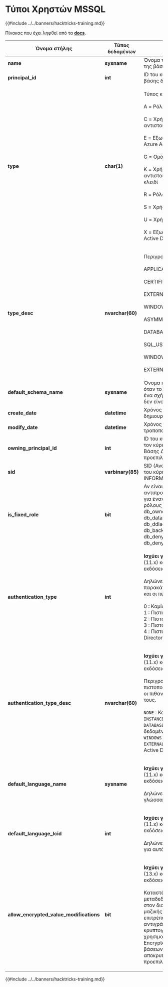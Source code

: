 # Τύποι Χρηστών MSSQL

{{#include ../../banners/hacktricks-training.md}}

Πίνακας που έχει ληφθεί από τα [**docs**](https://learn.microsoft.com/en-us/sql/relational-databases/system-catalog-views/sys-database-principals-transact-sql?view=sql-server-ver16).

| Όνομα στήλης                            | Τύπος δεδομένων   | Περιγραφή                                                                                                                                                                                                                                                                                                                                                                                                                                            |
| --------------------------------------- | ----------------- | ------------------------------------------------------------------------------------------------------------------------------------------------------------------------------------------------------------------------------------------------------------------------------------------------------------------------------------------------------------------------------------------------------------------------------------------------------ |
| **name**                                | **sysname**       | Όνομα του κύριου, μοναδικό εντός της βάσης δεδομένων.                                                                                                                                                                                                                                                                                                                                                                                                         |
| **principal_id**                        | **int**           | ID του κύριου, μοναδικό εντός της βάσης δεδομένων.                                                                                                                                                                                                                                                                                                                                                                                                           |
| **type**                                | **char(1)**       | <p>Τύπος κύριου:<br><br>A = Ρόλος εφαρμογής<br><br>C = Χρήστης που έχει αντιστοιχιστεί σε πιστοποιητικό<br><br>E = Εξωτερικός χρήστης από το Azure Active Directory<br><br>G = Ομάδα Windows<br><br>K = Χρήστης που έχει αντιστοιχιστεί σε ασύμμετρο κλειδί<br><br>R = Ρόλος βάσης δεδομένων<br><br>S = Χρήστης SQL<br><br>U = Χρήστης Windows<br><br>X = Εξωτερική ομάδα από το Azure Active Directory ή εφαρμογές</p>                                                                                  |
| **type_desc**                           | **nvarchar(60)**  | <p>Περιγραφή του τύπου κύριου.<br><br>APPLICATION_ROLE<br><br>CERTIFICATE_MAPPED_USER<br><br>EXTERNAL_USER<br><br>WINDOWS_GROUP<br><br>ASYMMETRIC_KEY_MAPPED_USER<br><br>DATABASE_ROLE<br><br>SQL_USER<br><br>WINDOWS_USER<br><br>EXTERNAL_GROUPS</p>                                                                                                                                                                                               |
| **default_schema_name**                 | **sysname**       | Όνομα που θα χρησιμοποιηθεί όταν το SQL όνομα δεν καθορίζει ένα σχήμα. Null για κύριους που δεν είναι τύπου S, U ή A.                                                                                                                                                                                                                                                                                                                                                   |
| **create_date**                         | **datetime**      | Χρόνος κατά τον οποίο δημιουργήθηκε ο κύριος.                                                                                                                                                                                                                                                                                                                                                                                                               |
| **modify_date**                         | **datetime**      | Χρόνος κατά τον οποίο ο κύριος τροποποιήθηκε τελευταία φορά.                                                                                                                                                                                                                                                                                                                                                                                                         |
| **owning_principal_id**                 | **int**           | ID του κύριου που κατέχει αυτόν τον κύριο. Όλοι οι σταθεροί Ρόλοι Βάσης Δεδομένων ανήκουν από προεπιλογή στον **dbo**.                                                                                                                                                                                                                                                                                                                                                |
| **sid**                                 | **varbinary(85)** | SID (Αναγνωριστικό Ασφαλείας) του κύριου. NULL για SYS και INFORMATION SCHEMAS.                                                                                                                                                                                                                                                                                                                                                                      |
| **is_fixed_role**                       | **bit**           | Αν είναι 1, αυτή η γραμμή αντιπροσωπεύει μια καταχώρηση για έναν από τους σταθερούς ρόλους βάσης δεδομένων: db_owner, db_accessadmin, db_datareader, db_datawriter, db_ddladmin, db_securityadmin, db_backupoperator, db_denydatareader, db_denydatawriter.                                                                                                                                                                                                                                |
| **authentication_type**                 | **int**           | <p><strong>Ισχύει για</strong>: SQL Server 2012 (11.x) και μεταγενέστερες εκδόσεις.<br><br>Δηλώνει τον τύπο πιστοποίησης. Οι παρακάτω είναι οι πιθανές τιμές και οι περιγραφές τους.<br><br>0 : Καμία πιστοποίηση<br>1 : Πιστοποίηση στιγμής<br>2 : Πιστοποίηση βάσης δεδομένων<br>3 : Πιστοποίηση Windows<br>4 : Πιστοποίηση Azure Active Directory</p>                                                                                                        |
| **authentication_type_desc**            | **nvarchar(60)**  | <p><strong>Ισχύει για</strong>: SQL Server 2012 (11.x) και μεταγενέστερες εκδόσεις.<br><br>Περιγραφή του τύπου πιστοποίησης. Οι παρακάτω είναι οι πιθανές τιμές και οι περιγραφές τους.<br><br><code>NONE</code> : Καμία πιστοποίηση<br><code>INSTANCE</code> : Πιστοποίηση στιγμής<br><code>DATABASE</code> : Πιστοποίηση βάσης δεδομένων<br><code>WINDOWS</code> : Πιστοποίηση Windows<br><code>EXTERNAL</code>: Πιστοποίηση Azure Active Directory</p> |
| **default_language_name**               | **sysname**       | <p><strong>Ισχύει για</strong>: SQL Server 2012 (11.x) και μεταγενέστερες εκδόσεις.<br><br>Δηλώνει τη προεπιλεγμένη γλώσσα για αυτόν τον κύριο.</p>                                                                                                                                                                                                                                                                                                                        |
| **default_language_lcid**               | **int**           | <p><strong>Ισχύει για</strong>: SQL Server 2012 (11.x) και μεταγενέστερες εκδόσεις.<br><br>Δηλώνει το προεπιλεγμένο LCID για αυτόν τον κύριο.</p>                                                                                                                                                                                                                                                                                                                            |
| **allow_encrypted_value_modifications** | **bit**           | <p><strong>Ισχύει για</strong>: SQL Server 2016 (13.x) και μεταγενέστερες εκδόσεις, SQL Database.<br><br>Καταστέλλει τους ελέγχους μεταδεδομένων κρυπτογράφησης στον διακομιστή σε λειτουργίες μαζικής αντιγραφής. Αυτό επιτρέπει στον χρήστη να αντιγράφει μαζικά δεδομένα κρυπτογραφημένα χρησιμοποιώντας Always Encrypted, μεταξύ πινάκων ή βάσεων δεδομένων, χωρίς να αποκρυπτογραφεί τα δεδομένα. Η προεπιλογή είναι OFF.</p>                                                                                                                     |

{{#include ../../banners/hacktricks-training.md}}

